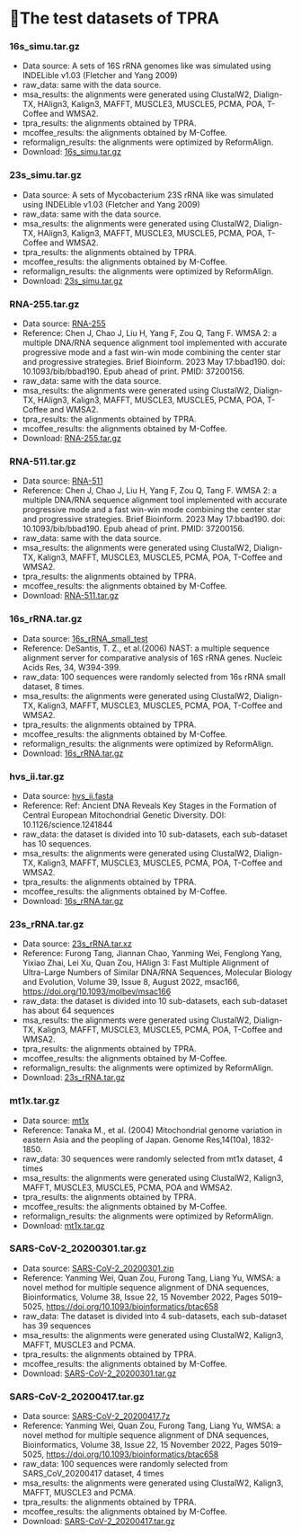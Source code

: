# 🔬The test datasets of TPRA
### 16s_simu.tar.gz
 - Data source: A sets of 16S rRNA genomes like was simulated using INDELible v1.03 (Fletcher and Yang 2009)
 - raw_data: same with the data source.
 - msa_results: the alignments were generated using ClustalW2, Dialign-TX, HAlign3, Kalign3, MAFFT, MUSCLE3, MUSCLE5, PCMA, POA, T-Coffee and WMSA2.
 - tpra_results: the alignments obtained by TPRA.
 - mcoffee_results: the alignments obtained by M-Coffee.
 - reformalign_results: the alignments were optimized by ReformAlign.
 - Download: [16s_simu.tar.gz](http://lab.malab.cn/soft/TPRA/data/16s_simu.tar.gz)

### 23s_simu.tar.gz
 - Data source: A sets of Mycobacterium 23S rRNA like was simulated using INDELible v1.03 (Fletcher and Yang 2009)
 - raw_data: same with the data source.
 - msa_results: the alignments were generated using ClustalW2, Dialign-TX, HAlign3, Kalign3, MAFFT, MUSCLE3, MUSCLE5, PCMA, POA, T-Coffee and WMSA2.
 - tpra_results: the alignments obtained by TPRA.
 - mcoffee_results: the alignments obtained by M-Coffee.
 - reformalign_results: the alignments were optimized by ReformAlign.
 - Download: [23s_simu.tar.gz](http://lab.malab.cn/soft/TPRA/data/23s_simu.tar.gz)

### RNA-255.tar.gz
 - Data source: [RNA-255](http://lab.malab.cn/soft/WMSA2/data/RNA-255.zip)
 - Reference: Chen J, Chao J, Liu H, Yang F, Zou Q, Tang F. WMSA 2: a multiple DNA/RNA sequence alignment tool implemented with accurate progressive mode and a fast win-win mode combining the center star and progressive strategies. Brief Bioinform. 2023 May 17:bbad190. doi: 10.1093/bib/bbad190. Epub ahead of print. PMID: 37200156.
 - raw_data: same with the data source.
 - msa_results: the alignments were generated using ClustalW2, Dialign-TX, HAlign3, Kalign3, MAFFT, MUSCLE3, MUSCLE5, PCMA, POA, T-Coffee and WMSA2.
 - tpra_results: the alignments obtained by TPRA.
 - mcoffee_results: the alignments obtained by M-Coffee.
 - Download: [RNA-255.tar.gz](http://lab.malab.cn/soft/TPRA/data/RNA-255.tar.gz)

### RNA-511.tar.gz
 - Data source: [RNA-511](http://lab.malab.cn/soft/WMSA2/data/RNA-511.zip)
  - Reference: Chen J, Chao J, Liu H, Yang F, Zou Q, Tang F. WMSA 2: a multiple DNA/RNA sequence alignment tool implemented with accurate progressive mode and a fast win-win mode combining the center star and progressive strategies. Brief Bioinform. 2023 May 17:bbad190. doi: 10.1093/bib/bbad190. Epub ahead of print. PMID: 37200156.
 - raw_data: same with the data source.
 - msa_results: the alignments were generated using ClustalW2, Dialign-TX, Kalign3, MAFFT, MUSCLE3, MUSCLE5, PCMA, POA, T-Coffee and WMSA2.
 - tpra_results: the alignments obtained by TPRA.
 - mcoffee_results: the alignments obtained by M-Coffee.
 - Download: [RNA-511.tar.gz](http://lab.malab.cn/soft/TPRA/data/RNA-511.tar.gz)

### 16s_rRNA.tar.gz
 - Data source: [16s_rRNA_small_test](http://lab.malab.cn/soft/halign/data/16ssmall.zip)
 - Reference: DeSantis, T. Z., et al.(2006) NAST: a multiple sequence alignment server for comparative analysis of 16S rRNA genes. Nucleic Acids Res, 34, W394-399.
 - raw_data: 100 sequences were randomly selected from 16s rRNA small dataset, 8 times.
 - msa_results: the alignments were generated using ClustalW2, Dialign-TX, Kalign3, MAFFT, MUSCLE3, MUSCLE5, PCMA, POA, T-Coffee and WMSA2.
 - tpra_results: the alignments obtained by TPRA.
 - mcoffee_results: the alignments obtained by M-Coffee.
 - reformalign_results: the alignments were optimized by ReformAlign.
 - Download: [16s_rRNA.tar.gz](http://lab.malab.cn/soft/TPRA/data/16s_rRNA.tar.gz)

### hvs_ii.tar.gz
 - Data source: [hvs_ii.fasta](http://lab.malab.cn/soft/TPRA/data/hvs_ii.fasta)
 - Reference: Ref: Ancient DNA Reveals Key Stages in the Formation of Central European Mitochondrial Genetic Diversity. DOI: 10.1126/science.1241844
 - raw_data: the dataset is divided into 10 sub-datasets, each sub-dataset has 10 sequences.
 - msa_results: the alignments were generated using ClustalW2, Dialign-TX, Kalign3, MAFFT, MUSCLE3, MUSCLE5, PCMA, POA, T-Coffee and WMSA2.
 - tpra_results: the alignments obtained by TPRA.
 - mcoffee_results: the alignments obtained by M-Coffee.
 - Download: [16s_rRNA.tar.gz](http://lab.malab.cn/soft/TPRA/data/hvs_ii.tar.gz)

### 23s_rRNA.tar.gz
 - Data source: [23s_rRNA.tar.xz](http://lab.malab.cn/%7Etfr/HAlign3_testdata/23s_rRNA.tar.xz)
 - Reference: Furong Tang, Jiannan Chao, Yanming Wei, Fenglong Yang, Yixiao Zhai, Lei Xu, Quan Zou, HAlign 3: Fast Multiple Alignment of Ultra-Large Numbers of Similar DNA/RNA Sequences, Molecular Biology and Evolution, Volume 39, Issue 8, August 2022, msac166, https://doi.org/10.1093/molbev/msac166
 - raw_data: the dataset is divided into 10 sub-datasets, each sub-dataset has about 64 sequences
 - msa_results: the alignments were generated using ClustalW2, Dialign-TX, Kalign3, MAFFT, MUSCLE3, MUSCLE5, PCMA, POA, T-Coffee and WMSA2.
 - tpra_results: the alignments obtained by TPRA.
 - mcoffee_results: the alignments obtained by M-Coffee.
 - reformalign_results: the alignments were optimized by ReformAlign.
 - Download: [23s_rRNA.tar.gz](http://lab.malab.cn/soft/TPRA/data/23s_rRNA.tar.gz)

### mt1x.tar.gz
 - Data source: [mt1x](http://lab.malab.cn/soft/halign/data/mt1x.zip)
 - Reference: Tanaka M., et al. (2004) Mitochondrial genome variation in eastern Asia and the peopling of Japan. Genome Res,14(10a), 1832-1850.
 - raw_data: 30 sequences were randomly selected from mt1x dataset, 4 times
 - msa_results: the alignments were generated using ClustalW2, Kalign3, MAFFT, MUSCLE3, MUSCLE5, PCMA, POA and WMSA2.
 - tpra_results: the alignments obtained by TPRA.
 - mcoffee_results: the alignments obtained by M-Coffee.
 - reformalign_results: the alignments were optimized by ReformAlign.
 - Download: [mt1x.tar.gz](http://lab.malab.cn/soft/TPRA/data/mt1x.tar.gz)

### SARS-CoV-2_20200301.tar.gz
 - Data source: [SARS-CoV-2_20200301.zip](http://lab.malab.cn/~zsl/Periodical_results/data/2019nCoVR_20200301.zip)
 - Reference: Yanming Wei, Quan Zou, Furong Tang, Liang Yu, WMSA: a novel method for multiple sequence alignment of DNA sequences, Bioinformatics, Volume 38, Issue 22, 15 November 2022, Pages 5019–5025, https://doi.org/10.1093/bioinformatics/btac658
 - raw_data: The dataset is divided into 4 sub-datasets, each sub-dataset has 39 sequences
 - msa_results: the alignments were generated using ClustalW2, Kalign3, MAFFT, MUSCLE3 and PCMA.
 - tpra_results: the alignments obtained by TPRA.
 - mcoffee_results: the alignments obtained by M-Coffee.
 - Download: [SARS-CoV-2_20200301.tar.gz](http://lab.malab.cn/soft/TPRA/data/SARS-CoV-2_20200301.tar.gz)

### SARS-CoV-2_20200417.tar.gz
 - Data source: [SARS-CoV-2_20200417.7z](http://lab.malab.cn/~cjt/MSA/data/SARS-CoV-2_20200417.7z)
 - Reference: Yanming Wei, Quan Zou, Furong Tang, Liang Yu, WMSA: a novel method for multiple sequence alignment of DNA sequences, Bioinformatics, Volume 38, Issue 22, 15 November 2022, Pages 5019–5025, https://doi.org/10.1093/bioinformatics/btac658
 - raw_data: 100 sequences were randomly selected from SARS_CoV_20200417 dataset, 4 times
 - msa_results: the alignments were generated using ClustalW2, Kalign3, MAFFT, MUSCLE3 and PCMA.
 - tpra_results: the alignments obtained by TPRA.
 - mcoffee_results: the alignments obtained by M-Coffee.
 - Download: [SARS-CoV-2_20200417.tar.gz](http://lab.malab.cn/soft/TPRA/data/SARS-CoV-2_20200417.tar.gz)
